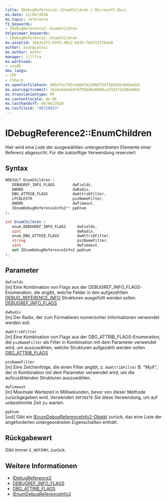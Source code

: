 ```yaml
---
title: IDebugReference2::EnumChildren | Microsoft Docs
ms.date: 11/04/2016
ms.topic: reference
f1_keywords:
- IDebugReference2::EnumChildren
helpviewer_keywords:
- IDebugReference2::EnumChildren
ms.assetid: 35b3c2f3-69f4-4013-b555-f847221f62e8
author: acangialosi
ms.author: anthc
manager: jillfra
ms.workload:
- vssdk
dev_langs:
- CPP
- CSharp
ms.openlocfilehash: 96b2fec782ce88dfb2200df35f56b35b304beda5
ms.sourcegitcommit: 16a4a5da4a4fd795b46a0869ca2152f2d36e6db2
ms.translationtype: MT
ms.contentlocale: de-DE
ms.lasthandoff: 04/06/2020
ms.locfileid: "80720633"
---
```

# <a name="idebugreference2enumchildren"></a>IDebugReference2::EnumChildren
Hier wird eine Liste der ausgewählten untergeordneten Elemente einer Referenz abgesucht. Für die zukünftige Verwendung reserviert.

## <a name="syntax"></a>Syntax

```cpp
HRESULT EnumChildren ( 
   DEBUGREF_INFO_FLAGS        dwFields,
   DWORD                      dwRadix,
   DBG_ATTRIB_FLAGS           dwAttribFilter,
   LPCOLESTR                  pszNameFilter,
   DWORD                      dwTimeout,
   IEnumDebugReferenceInfo2** ppEnum
);
```

```csharp
int EnumChildren ( 
   enum_DEBUGREF_INFO_FLAGS     dwFields,
   uint                         dwRadix,
   enum_DBG_ATTRIB_FLAGS        dwAttribFilter,
   string                       pszNameFilter,
   uint                         dwTimeout,
   out IEnumDebugReferenceInfo2 ppEnum
);
```

## <a name="parameters"></a>Parameter
`dwFields`\
[in] Eine Kombination von Flags aus der DEBUGREF_INFO_FLAGS-Enumeration, die angibt, welche Felder in den aufgezählten [DEBUG_REFERENCE_INFO](../../../extensibility/debugger/reference/debug-reference-info.md) Strukturen ausgefüllt werden sollen. [DEBUGREF_INFO_FLAGS](../../../extensibility/debugger/reference/debugref-info-flags.md)

`dwRadix`\
[in] Der Radix, der zum Formatieren numerischer Informationen verwendet werden soll.

`dwAttribFilter`\
[in] Eine Kombination von Flags aus der DBG_ATTRIB_FLAGS-Enumeration, die `pszNameFilter` als Filter in Kombination mit dem Parameter verwendet wird, um auszuwählen, welche Strukturen aufgezählt werden sollen. [DBG_ATTRIB_FLAGS](../../../extensibility/debugger/reference/dbg-attrib-flags.md)

`pszNameFilter`\
[in] Eine Zeichenfolge, die einen Filter angibt, z. `dwAttribFilter` B. "MyX", der in Kombination mit dem Parameter verwendet wird, um die aufzuzählenden Strukturen auszuwählen.

`dwTimeout`\
[in] Maximale Wartezeit in Millisekunden, bevor von dieser Methode zurückgegeben wird. Verwenden `INFINITE` Sie diese Verwendung, um auf unbestimmte Zeit zu warten.

`ppEnum`\
[out] Gibt ein [IEnumDebugReferenceInfo2-Objekt](../../../extensibility/debugger/reference/ienumdebugreferenceinfo2.md) zurück, das eine Liste der angeforderten untergeordneten Eigenschaften enthält.

## <a name="return-value"></a>Rückgabewert
 Gibt immer `E_NOTIMPL` zurück.

## <a name="see-also"></a>Weitere Informationen
- [IDebugReference2](../../../extensibility/debugger/reference/idebugreference2.md)
- [DEBUGREF_INFO_FLAGS](../../../extensibility/debugger/reference/debugref-info-flags.md)
- [DBG_ATTRIB_FLAGS](../../../extensibility/debugger/reference/dbg-attrib-flags.md)
- [IEnumDebugReferenceInfo2](../../../extensibility/debugger/reference/ienumdebugreferenceinfo2.md)
